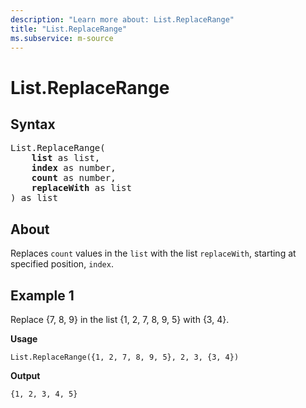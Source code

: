 ```yaml
---
description: "Learn more about: List.ReplaceRange"
title: "List.ReplaceRange"
ms.subservice: m-source
---
```

# List.ReplaceRange

## Syntax

<pre>
List.ReplaceRange(
    <b>list</b> as list,
    <b>index</b> as number,
    <b>count</b> as number,
    <b>replaceWith</b> as list
) as list
</pre>
  
## About

Replaces `count` values in the `list` with the list `replaceWith`, starting at specified position, `index`.

## Example 1

Replace {7, 8, 9} in the list {1, 2, 7, 8, 9, 5} with {3, 4}.

**Usage**

```powerquery-m
List.ReplaceRange({1, 2, 7, 8, 9, 5}, 2, 3, {3, 4})
```

**Output**

`{1, 2, 3, 4, 5}`
